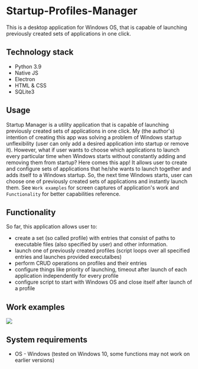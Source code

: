 # Startup-Profiles-Manager
This is a desktop application for Windows OS, that is capable of launching previously created sets of applications in one click.
## Technology stack
* Python 3.9
* Native JS
* Electron
* HTML & CSS
* SQLite3
## Usage
Startup Manager is a utility application that is capable of launching previously created sets of applications in one click. My (the author's) intention of creating this app was solving a problem of Windows startup unflexibility (user can only add a desired application into startup or remove it). However, what if user wants to choose which applications to launch every particular time when Windows starts without constantly adding and removing them from startup? Here comes this app! It allows user to create and configure sets of applications that he/she wants to launch together and adds itself to a Windows startup. So, the next time Windows starts, user can choose one of previously created sets of applications and instantly launch them. See `Work examples` for screen captures of application's work and `Functionality` for better capabilities reference.
## Functionality
So far, this application allows user to:
* create a set (so called profile) with entries that consist of paths to executable files (also specified by user) and other information.
* launch one of previously created profiles (script loops over all specified entries and launches provided executalbes)
* perform CRUD operations on profiles and their entries
* configure things like priority of launching, timeout after launch of each application independently for every profile
* configure script to start with Windows OS and close itself after launch of a profile
## Work examples
![](https://imgur.com/3gkzd4r.gif)
## System requirements
* OS - Windows (tested on Windows 10, some functions may not work on earlier versions)
